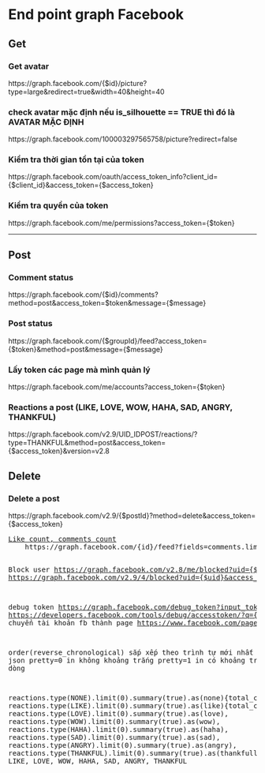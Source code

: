 <h1>End point graph Facebook</h1>


<h2>Get</h2>
<h3>Get avatar</h3>
	https://graph.facebook.com/{$id}/picture?type=large&redirect=true&width=40&height=40
<h3>check avatar mặc định nếu is_silhouette == TRUE thì đó là AVATAR MẶC ĐỊNH</h3>
https://graph.facebook.com/100003297565758/picture?redirect=false
<h3>Kiểm tra thời gian tồn tại của token</h3>
https://graph.facebook.com/oauth/access_token_info?client_id={$client_id}&access_token={$access_token}
<h3>Kiểm tra quyền của token</h3>
https://graph.facebook.com/me/permissions?access_token={$token}
<hr>
<h2>Post</h2>
<h3>Comment status</h3>
https://graph.facebook.com/{$id}/comments?method=post&access_token=$token&message={$message}
<h3>Post status</h3>
https://graph.facebook.com/{$groupId}/feed?access_token={$token}&method=post&message={$message}
<h3>Lấy token các page mà mình quản lý</h3>
https://graph.facebook.com/me/accounts?access_token={$tọken}
<h3>Reactions a post (LIKE, LOVE, WOW, HAHA, SAD, ANGRY, THANKFUL)</h3>
https://graph.facebook.com/v2.9/UID_IDPOST/reactions/?type=THANKFUL&method=post&access_token={$access_token}&version=v2.8
<h2>Delete</h2>
<h3>Delete a post</h3>
https://graph.facebook.com/v2.9/{$postId}?method=delete&access_token={$access_token}
<pre>
<a href="http://stackoverflow.com/questions/17755753/how-to-get-likes-count-when-searching-facebook-graph-api-with-search-xxx" target="_blank">Like count, comments count</a>
	https://graph.facebook.com/{id}/feed?fields=comments.limit(1).summary(true),likes.limit(1).summary(true)












Block user
	https://graph.facebook.com/v2.8/me/blocked?uid={$uid}
	https://graph.facebook.com/v2.9/4/blocked?uid={$uid}&access_token={$token}&method=post



debug token
	https://graph.facebook.com/debug_token?input_token={input-token}&access_token={access-token}
	https://developers.facebook.com/tools/debug/accesstoken/?q={$token}
chuyển tài khoản fb thành page
	https://www.facebook.com/pages/merge/


order(reverse_chronological) sắp xếp theo trình tự mới nhất
hiển thị json
pretty=0 in không khoảng trắng
pretty=1 in có khoảng trắng và xuống dòng








reactions.type(NONE).limit(0).summary(true).as(none){total_count},
reactions.type(LIKE).limit(0).summary(true).as(like){total_count},
reactions.type(LOVE).limit(0).summary(true).as(love),
reactions.type(WOW).limit(0).summary(true).as(wow),
reactions.type(HAHA).limit(0).summary(true).as(haha),
reactions.type(SAD).limit(0).summary(true).as(sad),
reactions.type(ANGRY).limit(0).summary(true).as(angry),
reactions.type(THANKFUL).limit(0).summary(true).as(thankfull)
,NONE, LIKE, LOVE, WOW, HAHA, SAD, ANGRY, THANKFUL
</pre>
